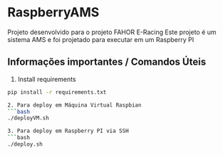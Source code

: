 # RaspberryAMS
Projeto desenvolvido para o projeto FAHOR E-Racing
Este projeto é um sistema AMS e foi projetado para executar em um Raspberry PI

## Informações importantes / Comandos Úteis
1. Install requirements 
```bash
pip install -r requirements.txt

2. Para deploy em Máquina Virtual Raspbian
```bash
./deployVM.sh

3. Para deploy em Raspberry PI via SSH
```bash
./deploy.sh
